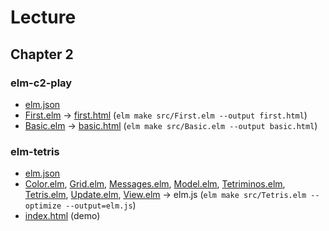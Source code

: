 # Lecture

## Chapter 2

### elm-c2-play

+ [elm.json](/src/lecture/c2/elm-c2-play/elm.json)
+ [First.elm](/src/lecture/c2/elm-c2-play/src/First.elm) -> [first.html](./c2/elm-c2-play/first.html) (`elm make src/First.elm --output first.html`)
+ [Basic.elm](/src/lecture/c2/elm-c2-play/src/Basic.elm) -> [basic.html](./c2/elm-c2-play/basic.html) (`elm make src/Basic.elm --output basic.html`)

### elm-tetris

+ [elm.json](/src/lecture/c2/elm-tetris/elm.json)
+ [Color.elm](/src/lecture/c2/elm-tetris/src/Color.elm), [Grid.elm](/src/lecture/c2/elm-tetris/src/Grid.elm), [Messages.elm](/src/lecture/c2/elm-tetris/src/Messages.elm), [Model.elm](/src/lecture/c2/elm-tetris/src/Model.elm), [Tetriminos.elm](/src/lecture/c2/elm-tetris/src/Tetriminos.elm), [Tetris.elm](/src/lecture/c2/elm-tetris/src/Tetris.elm), [Update.elm](/src/lecture/c2/elm-tetris/src/Update.elm), [View.elm](/src/lecture/c2/elm-tetris/src/View.elm)
  -> elm.js (`elm make src/Tetris.elm --optimize --output=elm.js`)
+ [index.html](./c2/elm-tetris/index.html) (demo)
